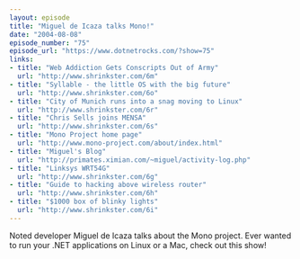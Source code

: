 ```yaml
---
layout: episode
title: "Miguel de Icaza talks Mono!"
date: "2004-08-08"
episode_number: "75"
episode_url: "https://www.dotnetrocks.com/?show=75"
links:
- title: "Web Addiction Gets Conscripts Out of Army"
  url: "http://www.shrinkster.com/6m"
- title: "Syllable - the little OS with the big future"
  url: "http://www.shrinkster.com/6o"
- title: "City of Munich runs into a snag moving to Linux"
  url: "http://www.shrinkster.com/6r"
- title: "Chris Sells joins MENSA"
  url: "http://www.shrinkster.com/6s"
- title: "Mono Project home page"
  url: "http://www.mono-project.com/about/index.html"
- title: "Miguel's Blog"
  url: "http://primates.ximian.com/~miguel/activity-log.php"
- title: "Linksys WRT54G"
  url: "http://www.shrinkster.com/6g"
- title: "Guide to hacking above wireless router"
  url: "http://www.shrinkster.com/6h"
- title: "$1000 box of blinky lights"
  url: "http://www.shrinkster.com/6i"
---
```


Noted developer Miguel de Icaza talks about the Mono project. Ever wanted to run your .NET applications on Linux or a Mac, check out this show!

